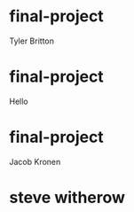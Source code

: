 
# final-project

Tyler Britton


# final-project
Hello


# final-project

Jacob Kronen

# steve witherow
